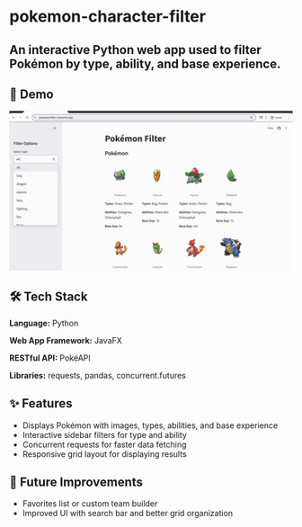 # pokemon-character-filter
An interactive Python web app used to filter Pokémon by type, ability, and base experience.
---

## 🎥 Demo
![App Demo](pokemonfilterdemo.gif)

## 🛠️ Tech Stack
**Language:** Python

**Web App Framework:** JavaFX

**RESTful API:** PokéAPI

**Libraries:** requests, pandas, concurrent.futures

## ✨ Features
- Displays Pokémon with images, types, abilities, and base experience
- Interactive sidebar filters for type and ability
- Concurrent requests for faster data fetching
- Responsive grid layout for displaying results

## 🔮 Future Improvements
- Favorites list or custom team builder
- Improved UI with search bar and better grid organization
